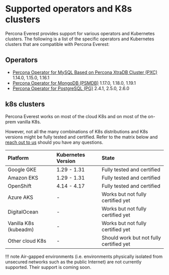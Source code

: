 # Supported operators and K8s clusters

Percona Everest provides support for various operators and Kubernetes clusters. The following is a list of the specific operators and Kubernetes clusters that are compatible with Percona Everest:

## Operators

* [Percona Operator for MySQL Based on Percona XtraDB Cluster (PXC)](https://docs.percona.com/percona-operator-for-mysql/pxc/) 1.14.0, 1.15.0, 1.16.1
* [Percona Operator for MongoDB (PSMDB)](https://docs.percona.com/percona-operator-for-mongodb/) 1.17.0, 1.18.0, 1.19.1
* [Percona Operator for PostgreSQL (PG)](https://docs.percona.com/percona-operator-for-postgresql/2.0/) 2.4.1, 2.5.0, 2.6.0

## k8s clusters

Percona Everest works on most of the cloud K8s and on most of the on-prem vanilla K8s.

However, not all the many combinations of K8s distributions and K8s versions might be fully tested and certified. Refer to the matrix below and [reach out to us](SetupPrereqs.md#get-expert-help) should you have any questions.

| Platform              | Kubernetes Version | State                                   |
|:----------------------|:-------------------|:----------------------------------------|
| Google GKE            | 1.29 - 1.31        | Fully tested and certified              |
| Amazon EKS            | 1.29 - 1.31        | Fully tested and certified              |
| OpenShift             | 4.14 - 4.17        | Fully tested and certified              |
| Azure AKS             | -                  | Works but not fully certified yet       |
| DigitalOcean          | -                  | Works but not fully certified yet       |
| Vanilla K8s (kubeadm) | -                  | Works but not fully certified yet       |
| Other cloud K8s       | -                  | Should work but not fully certified yet |

!!! note
    Air-gapped environments (i.e. environments physically isolated from unsecured networks such as the public Internet) are not currently supported. Their support is coming soon.
